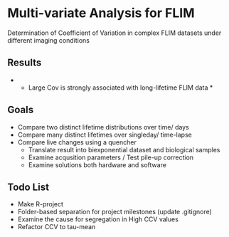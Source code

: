 # Multi-variate Analysis for FLIM 

Determination of Coefficient of Variation in complex FLIM datasets under different imaging conditions

## Results

- * Large Cov is strongly associated with long-lifetime FLIM data *

## Goals

- Compare two  distinct lifetime distributions over time/ days
- Compare many distinct lifetimes over singleday/ time-lapse
- Compare live changes using a quencher
  - Translate result into biexponential dataset and biological samples
  - Examine acqusition parameters / Test pile-up correction
  - Examine solutions both hardware and software  

## Todo List

- Make R-project
- Folder-based separation for project milestones (update .gitignore)
- Examine the cause for segregation in High CCV values
- Refactor CCV to tau-mean
